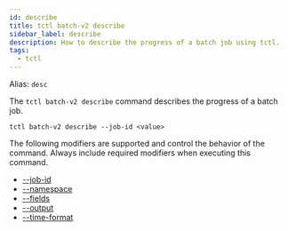 ```yaml
---
id: describe
title: tctl batch-v2 describe
sidebar_label: describe
description: How to describe the progress of a batch job using tctl.
tags:
  - tctl
---
```


Alias: `desc`

The `tctl batch-v2 describe` command describes the progress of a batch job.

`tctl batch-v2 describe --job-id <value>`

The following modifiers are supported and control the behavior of the command.
Always include required modifiers when executing this command.

- [--job-id](/tctl-next/modifiers#--job-id)
- [--namespace](/tctl-next/modifiers#--namespace)
- [--fields](/tctl-next/modifiers#--fields)
- [--output](/tctl-next/modifiers#--output)
- [--time-format](/tctl-next/modifiers#--time-format)
